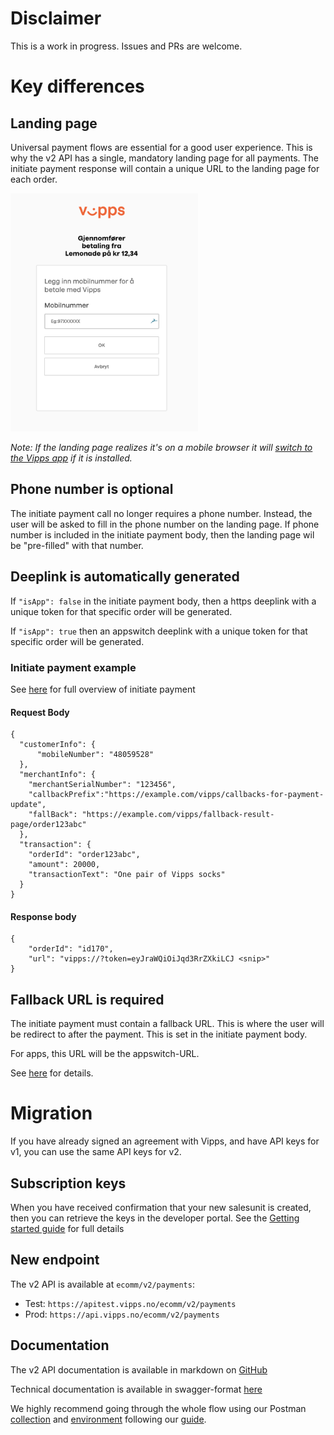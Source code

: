 # Disclaimer
This is a work in progress. Issues and PRs are welcome.

# Key differences

## Landing page
Universal payment flows are essential for a good user experience. This is why the v2 API has a single, mandatory landing page for all payments.
The initiate payment response will contain a unique URL to the landing page for each order.

<img src="images/landing-page.png" width="300">

*Note: If the landing page realizes it's on a mobile browser it will [switch to the Vipps app](https://github.com/vippsas/vipps-ecom-api/blob/master/vipps-ecom-api.md#desktop-browsers-and-mobile-browsers) if it is installed.*

## Phone number is optional
The initiate payment call no longer requires a phone number. Instead, the user will be asked to fill in the phone number on the landing page. If phone number is included in the initiate payment body, then the landing page wil be "pre-filled" with that number.

## Deeplink is automatically generated
If  ```"isApp": false``` in the initiate payment body, then a https deeplink with a unique token for that specific order will be generated.

If  ```"isApp": true``` then an appswitch deeplink with a unique token for that specific order will be generated.

### Initiate payment example
See [here](https://github.com/vippsas/vipps-ecom-api/blob/master/vipps-ecom-api.md#initiate-payment-flows) for full overview of initiate payment

#### Request Body
```
{
  "customerInfo": {
      "mobileNumber": "48059528"
  },
  "merchantInfo": {
    "merchantSerialNumber": "123456",
    "callbackPrefix":"https://example.com/vipps/callbacks-for-payment-update",
    "fallBack": "https://example.com/vipps/fallback-result-page/order123abc"
  },
  "transaction": {
    "orderId": "order123abc",
    "amount": 20000,
    "transactionText": "One pair of Vipps socks"
  }
}
```

#### Response body
```
{
    "orderId": "id170",
    "url": "vipps://?token=eyJraWQiOiJqd3RrZXkiLCJ <snip>"
}
```

## Fallback URL is required

The initiate payment must contain a fallback URL. This is where the user will be redirect to after the payment. This is set in the initiate payment body.

For apps, this URL will be the appswitch-URL.

See [here](https://github.com/vippsas/vipps-ecom-api/blob/master/vipps-ecom-api.md#url-validation) for details.

# Migration

If you have already signed an agreement with Vipps, and have API keys for v1, you can use the same API keys
for v2.

## Subscription keys

When you have received confirmation that your new salesunit is created, then you can retrieve the keys in the developer portal. See the [Getting started guide](https://github.com/vippsas/vipps-developers/blob/master/vipps-developer-portal-getting-started.md) for full details

## New endpoint

The v2 API is available at ```ecomm/v2/payments```:

* Test: ```https://apitest.vipps.no/ecomm/v2/payments```
* Prod: ```https://api.vipps.no/ecomm/v2/payments```

## Documentation

The v2 API documentation is available in markdown on [GitHub](https://github.com/vippsas/vipps-ecom-api/blob/master/vipps-ecom-api.md)

Technical documentation is available in swagger-format [here](https://vippsas.github.io/vipps-ecom-api/)

We highly recommend going through the whole flow using our Postman [collection](https://raw.githubusercontent.com/vippsas/vipps-ecom-api/master/tools/vipps-ecom-api-postman-collection.json) and [environment](https://raw.githubusercontent.com/vippsas/vipps-ecom-api/master/tools/vipps-ecom-api-postman-enviroment.json) following our [guide](https://github.com/vippsas/vipps-developers/blob/master/postman-guide.md).
